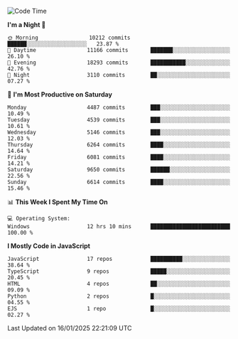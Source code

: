 <!--START_SECTION:waka-->
![Code Time](http://img.shields.io/badge/Code%20Time-3%2C498%20hrs%204%20mins-blue)

**I'm a Night 🦉** 

```text
🌞 Morning                10212 commits       ██████░░░░░░░░░░░░░░░░░░░   23.87 % 
🌆 Daytime                11166 commits       ███████░░░░░░░░░░░░░░░░░░   26.10 % 
🌃 Evening                18293 commits       ███████████░░░░░░░░░░░░░░   42.76 % 
🌙 Night                  3110 commits        ██░░░░░░░░░░░░░░░░░░░░░░░   07.27 % 
```
📅 **I'm Most Productive on Saturday** 

```text
Monday                   4487 commits        ███░░░░░░░░░░░░░░░░░░░░░░   10.49 % 
Tuesday                  4539 commits        ███░░░░░░░░░░░░░░░░░░░░░░   10.61 % 
Wednesday                5146 commits        ███░░░░░░░░░░░░░░░░░░░░░░   12.03 % 
Thursday                 6264 commits        ████░░░░░░░░░░░░░░░░░░░░░   14.64 % 
Friday                   6081 commits        ████░░░░░░░░░░░░░░░░░░░░░   14.21 % 
Saturday                 9650 commits        ██████░░░░░░░░░░░░░░░░░░░   22.56 % 
Sunday                   6614 commits        ████░░░░░░░░░░░░░░░░░░░░░   15.46 % 
```


📊 **This Week I Spent My Time On** 

```text
💻 Operating System: 
Windows                  12 hrs 10 mins      █████████████████████████   100.00 % 
```

**I Mostly Code in JavaScript** 

```text
JavaScript               17 repos            ██████████░░░░░░░░░░░░░░░   38.64 % 
TypeScript               9 repos             █████░░░░░░░░░░░░░░░░░░░░   20.45 % 
HTML                     4 repos             ██░░░░░░░░░░░░░░░░░░░░░░░   09.09 % 
Python                   2 repos             █░░░░░░░░░░░░░░░░░░░░░░░░   04.55 % 
EJS                      1 repo              █░░░░░░░░░░░░░░░░░░░░░░░░   02.27 % 
```




 Last Updated on 16/01/2025 22:21:09 UTC
<!--END_SECTION:waka-->

<!--
**likaiqiang/likaiqiang** is a ✨ _special_ ✨ repository because its `README.md` (this file) appears on your GitHub profile.

Here are some ideas to get you started:

- 🔭 I’m currently working on ...
- 🌱 I’m currently learning ...
- 👯 I’m looking to collaborate on ...
- 🤔 I’m looking for help with ...
- 💬 Ask me about ...
- 📫 How to reach me: ...
- 😄 Pronouns: ...
- ⚡ Fun fact: ...
-->
